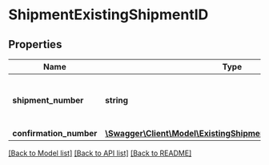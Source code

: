 # ShipmentExistingShipmentID

## Properties
Name | Type | Description | Notes
------------ | ------------- | ------------- | -------------
**shipment_number** | **string** | The PRO Number assigned to the shipment. | 
**confirmation_number** | [**\Swagger\Client\Model\ExistingShipmentIDConfirmationNumber**](ExistingShipmentIDConfirmationNumber.md) |  | [optional] 

[[Back to Model list]](../../README.md#documentation-for-models) [[Back to API list]](../../README.md#documentation-for-api-endpoints) [[Back to README]](../../README.md)

